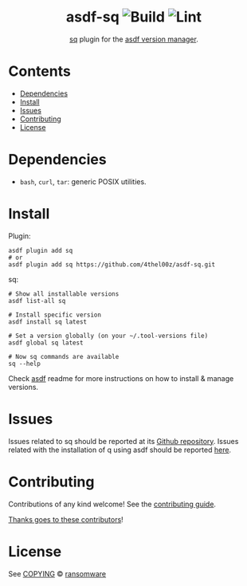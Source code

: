 <div align="center">

# asdf-sq ![Build](https://github.com/4thel00z/asdf-sq/workflows/Build/badge.svg) ![Lint](https://github.com/4thel00z/asdf-sq/workflows/Lint/badge.svg)

[sq](https://sq.io/) plugin for the [asdf version manager](https://asdf-vm.com).

</div>

# Contents

- [Dependencies](#dependencies)
- [Install](#install)
- [Issues](#issues)
- [Contributing](#contributing)
- [License](#license)

# Dependencies

- `bash`, `curl`, `tar`: generic POSIX utilities.

# Install

Plugin:

```shell
asdf plugin add sq
# or
asdf plugin add sq https://github.com/4thel00z/asdf-sq.git
```

sq:

```shell
# Show all installable versions
asdf list-all sq

# Install specific version
asdf install sq latest

# Set a version globally (on your ~/.tool-versions file)
asdf global sq latest

# Now sq commands are available
sq --help
```

Check [asdf](https://github.com/asdf-vm/asdf) readme for more instructions on how to install & manage versions.

# Issues

Issues related to sq should be reported at its [Github repository](https://github.com/neilotoole/sq/issues). Issues
related with the installation of q using asdf should be reported [here](https://github.com/4thel00z/asdf-sq/issues).

# Contributing

Contributions of any kind welcome! See the [contributing guide](contributing.md).

[Thanks goes to these contributors](https://github.com/4thel00z/asdf-sq/graphs/contributors)!

# License

See [COPYING](COPYING) © [ransomware](https://github.com/4thel00z/)

